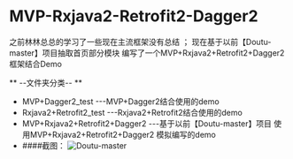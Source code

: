 # MVP-Rxjava2-Retrofit2-Dagger2
之前林林总总的学习了一些现在主流框架没有总结 ； 
现在基于以前【Doutu-master】项目抽取首页部分模块 编写了一个MVP+Rxjava2+Retrofit2+Dagger2 框架结合Demo 

** --文件夹分类-- **
* MVP+Dagger2_test              ---MVP+Dagger2结合使用的demo
* Rxjava2+Retrofit2_test        ---Rxjava2+Retrofit2结合使用的demo
* MVP+Rxjava2+Retrofit2+Dagger2 ---基于以前【Doutu-master】项目 使用MVP+Rxjava2+Retrofit2+Dagger2 模拟编写的demo
* ####截图：
![Doutu-master](https://github.com/yezihengok/MVP-Rxjava2-Retrofit2-Dagger2/blob/master/screenshots/device-2018-12-26-112518.png)
